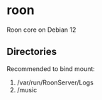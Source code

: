 # roon
Roon core on Debian 12

## Directories

Recommended to bind mount:

1. /var/run/RoonServer/Logs
1. /music
